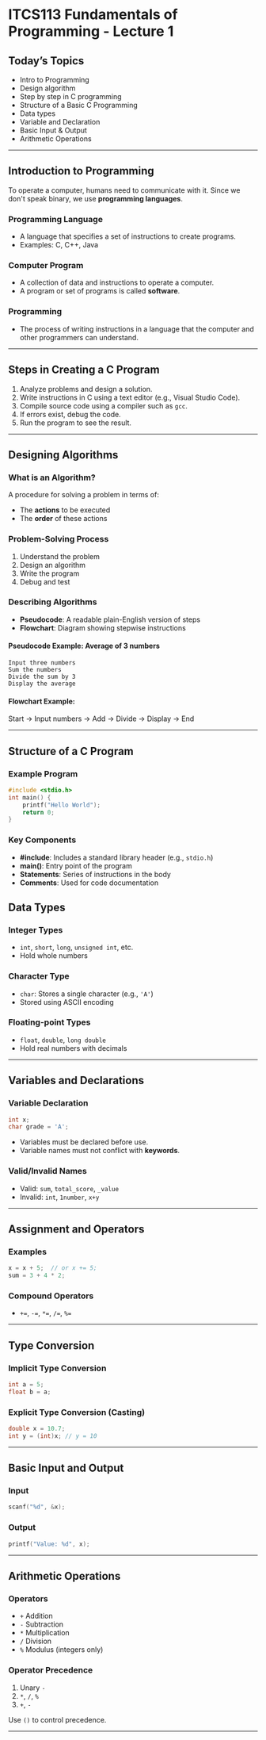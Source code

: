 # ITCS113 Fundamentals of Programming - Lecture 1

## Today’s Topics

* Intro to Programming
* Design algorithm
* Step by step in C programming
* Structure of a Basic C Programming
* Data types
* Variable and Declaration
* Basic Input & Output
* Arithmetic Operations

---

## Introduction to Programming

To operate a computer, humans need to communicate with it. Since we don't speak binary, we use **programming languages**.

### Programming Language

* A language that specifies a set of instructions to create programs.
* Examples: C, C++, Java

### Computer Program

* A collection of data and instructions to operate a computer.
* A program or set of programs is called **software**.

### Programming

* The process of writing instructions in a language that the computer and other programmers can understand.

---

## Steps in Creating a C Program

1. Analyze problems and design a solution.
2. Write instructions in C using a text editor (e.g., Visual Studio Code).
3. Compile source code using a compiler such as `gcc`.
4. If errors exist, debug the code.
5. Run the program to see the result.

---

## Designing Algorithms

### What is an Algorithm?

A procedure for solving a problem in terms of:

* The **actions** to be executed
* The **order** of these actions

### Problem-Solving Process

1. Understand the problem
2. Design an algorithm
3. Write the program
4. Debug and test

### Describing Algorithms

* **Pseudocode**: A readable plain-English version of steps
* **Flowchart**: Diagram showing stepwise instructions

#### Pseudocode Example: Average of 3 numbers

```plaintext
Input three numbers
Sum the numbers
Divide the sum by 3
Display the average
```

#### Flowchart Example:

Start → Input numbers → Add → Divide → Display → End

---

## Structure of a C Program

### Example Program

```c
#include <stdio.h>
int main() {
    printf("Hello World");
    return 0;
}
```

### Key Components

* **#include**: Includes a standard library header (e.g., `stdio.h`)
* **main()**: Entry point of the program
* **Statements**: Series of instructions in the body
* **Comments**: Used for code documentation

## Data Types

### Integer Types

* `int`, `short`, `long`, `unsigned int`, etc.
* Hold whole numbers

### Character Type

* `char`: Stores a single character (e.g., `'A'`)
* Stored using ASCII encoding

### Floating-point Types

* `float`, `double`, `long double`
* Hold real numbers with decimals

---

## Variables and Declarations

### Variable Declaration

```c
int x;
char grade = 'A';
```

* Variables must be declared before use.
* Variable names must not conflict with **keywords**.

### Valid/Invalid Names

* Valid: `sum`, `total_score`, `_value`
* Invalid: `int`, `1number`, `x+y`

---

## Assignment and Operators

### Examples

```c
x = x + 5;  // or x += 5;
sum = 3 + 4 * 2;
```

### Compound Operators

* `+=`, `-=`, `*=`, `/=`, `%=`

---

## Type Conversion

### Implicit Type Conversion

```c
int a = 5;
float b = a;
```

### Explicit Type Conversion (Casting)

```c
double x = 10.7;
int y = (int)x; // y = 10
```

---

## Basic Input and Output

### Input

```c
scanf("%d", &x);
```

### Output

```c
printf("Value: %d", x);
```

---

## Arithmetic Operations

### Operators

* `+` Addition
* `-` Subtraction
* `*` Multiplication
* `/` Division
* `%` Modulus (integers only)

### Operator Precedence

1. Unary `-`
2. `*`, `/`, `%`
3. `+`, `-`

Use `()` to control precedence.

---
